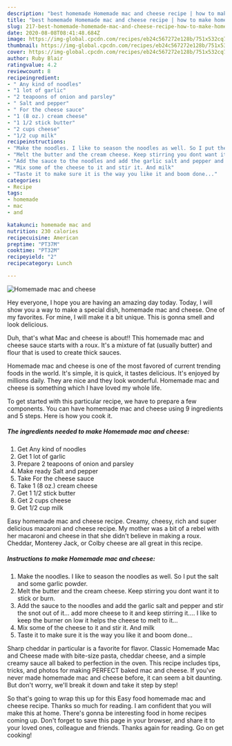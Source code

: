 ```yaml
---
description: "best homemade Homemade mac and cheese recipe | how to make homemade Homemade mac and cheese"
title: "best homemade Homemade mac and cheese recipe | how to make homemade Homemade mac and cheese"
slug: 217-best-homemade-homemade-mac-and-cheese-recipe-how-to-make-homemade-homemade-mac-and-cheese
date: 2020-08-08T08:41:48.684Z
image: https://img-global.cpcdn.com/recipes/eb24c567272e128b/751x532cq70/homemade-mac-and-cheese-recipe-main-photo.jpg
thumbnail: https://img-global.cpcdn.com/recipes/eb24c567272e128b/751x532cq70/homemade-mac-and-cheese-recipe-main-photo.jpg
cover: https://img-global.cpcdn.com/recipes/eb24c567272e128b/751x532cq70/homemade-mac-and-cheese-recipe-main-photo.jpg
author: Ruby Blair
ratingvalue: 4.2
reviewcount: 8
recipeingredient:
- " Any kind of noodles"
- "1 lot of garlic"
- "2 teapoons of onion and parsley"
- " Salt and pepper"
- " For the cheese sauce"
- "1 (8 oz.) cream cheese"
- "1 1/2 stick butter"
- "2 cups cheese"
- "1/2 cup milk"
recipeinstructions:
- "Make the noodles. I like to season the noodles as well. So I put the salt and some garlic powder."
- "Melt the butter and the cream cheese. Keep stirring you dont want it to stick or burn."
- "Add the sauce to the noodles and add the garlic salt and pepper and stir the snot out of it... add more cheese to it and keep stirring it.... I like to keep the burner on low it helps the cheese to melt to it..."
- "Mix some of the cheese to it and stir it. And milk"
- "Taste it to make sure it is the way you like it and boom done..."
categories:
- Recipe
tags:
- homemade
- mac
- and

katakunci: homemade mac and 
nutrition: 230 calories
recipecuisine: American
preptime: "PT37M"
cooktime: "PT32M"
recipeyield: "2"
recipecategory: Lunch

---
```



![Homemade mac and cheese](https://img-global.cpcdn.com/recipes/eb24c567272e128b/751x532cq70/homemade-mac-and-cheese-recipe-main-photo.jpg)

Hey everyone, I hope you are having an amazing day today. Today, I will show you a way to make a special dish, homemade mac and cheese. One of my favorites. For mine, I will make it a bit unique. This is gonna smell and look delicious.

Duh, that&#39;s what Mac and cheese is about!! This homemade mac and cheese sauce starts with a roux. It&#39;s a mixture of fat (usually butter) and flour that is used to create thick sauces.

Homemade mac and cheese is one of the most favored of current trending foods in the world. It's simple, it is quick, it tastes delicious. It's enjoyed by millions daily. They are nice and they look wonderful. Homemade mac and cheese is something which I have loved my whole life.


To get started with this particular recipe, we have to prepare a few components. You can have homemade mac and cheese using 9 ingredients and 5 steps. Here is how you cook it.

<!--inarticleads1-->

##### The ingredients needed to make Homemade mac and cheese:

1. Get  Any kind of noodles
1. Get 1 lot of garlic
1. Prepare 2 teapoons of onion and parsley
1. Make ready  Salt and pepper
1. Take  For the cheese sauce
1. Take 1 (8 oz.) cream cheese
1. Get 1 1/2 stick butter
1. Get 2 cups cheese
1. Get 1/2 cup milk


Easy homemade mac and cheese recipe. Creamy, cheesy, rich and super delicious macaroni and cheese recipe. My mother was a bit of a rebel with her macaroni and cheese in that she didn&#39;t believe in making a roux. Cheddar, Monterey Jack, or Colby cheese are all great in this recipe. 

<!--inarticleads2-->

##### Instructions to make Homemade mac and cheese:

1. Make the noodles. I like to season the noodles as well. So I put the salt and some garlic powder.
1. Melt the butter and the cream cheese. Keep stirring you dont want it to stick or burn.
1. Add the sauce to the noodles and add the garlic salt and pepper and stir the snot out of it... add more cheese to it and keep stirring it.... I like to keep the burner on low it helps the cheese to melt to it...
1. Mix some of the cheese to it and stir it. And milk
1. Taste it to make sure it is the way you like it and boom done...


Sharp cheddar in particular is a favorite for flavor. Classic Homemade Mac and Cheese made with bite-size pasta, cheddar cheese, and a simple creamy sauce all baked to perfection in the oven. This recipe includes tips, tricks, and photos for making PERFECT baked mac and cheese. If you&#39;ve never made homemade mac and cheese before, it can seem a bit daunting. But don&#39;t worry, we&#39;ll break it down and take it step by step! 

So that's going to wrap this up for this Easy food homemade mac and cheese recipe. Thanks so much for reading. I am confident that you will make this at home. There's gonna be interesting food in home recipes coming up. Don't forget to save this page in your browser, and share it to your loved ones, colleague and friends. Thanks again for reading. Go on get cooking!
